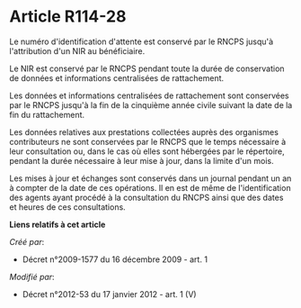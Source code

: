 # Article R114-28

Le numéro d'identification d'attente est conservé par le RNCPS jusqu'à l'attribution d'un NIR au bénéficiaire. 

Le NIR est conservé par le RNCPS pendant toute la durée de conservation de données et informations centralisées de
rattachement. 

Les données et informations centralisées de rattachement sont conservées par le RNCPS jusqu'à la fin de la cinquième année
civile suivant la date de la fin du rattachement. 

Les données relatives aux prestations collectées auprès des organismes contributeurs ne sont conservées par le RNCPS que le
temps nécessaire à leur consultation ou, dans le cas où elles sont hébergées par le répertoire, pendant la durée nécessaire à
leur mise à jour, dans la limite d'un mois. 

Les mises à jour et échanges sont conservés dans un journal pendant un an à compter de la date de ces opérations. Il en est
de même de l'identification des agents ayant procédé à la consultation du RNCPS ainsi que des dates et heures de ces
consultations.

**Liens relatifs à cet article**

_Créé par_:

  - Décret n°2009-1577 du 16 décembre 2009 - art. 1

_Modifié par_:

  - Décret n°2012-53 du 17 janvier 2012 - art. 1 (V)
